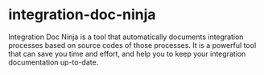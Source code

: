 # integration-doc-ninja
Integration Doc Ninja is a tool that automatically documents integration processes based on source codes of those processes. It is a powerful tool that can save you time and effort, and help you to keep your integration documentation up-to-date.
